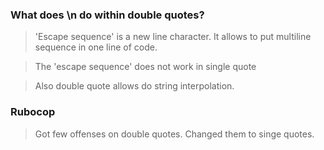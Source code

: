 ### What does \n do within double quotes?

> 'Escape sequence' is a new line character. It allows to put multiline sequence in one line of code.

> The 'escape sequence' does not work in single quote

> Also double quote allows do string interpolation.

### Rubocop

> Got few offenses on double quotes. Changed them to singe quotes. 
